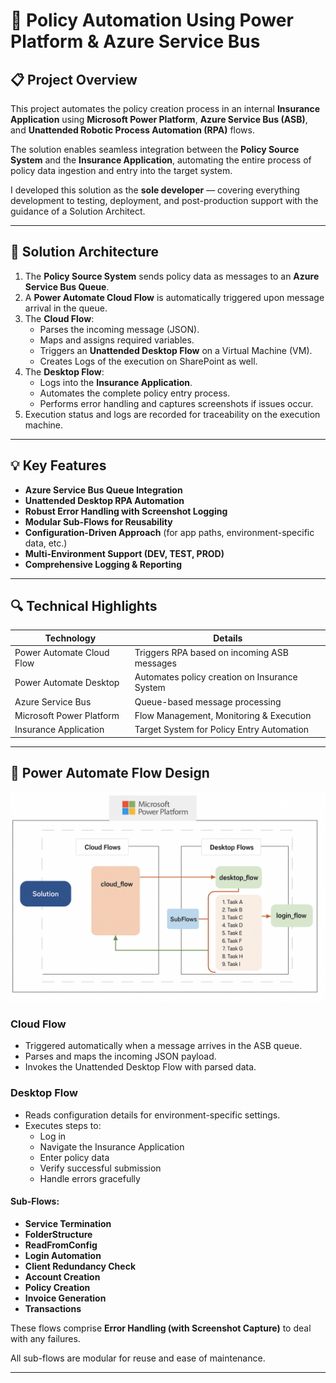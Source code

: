 # 🚀 Policy Automation Using Power Platform & Azure Service Bus

## 📋 Project Overview

This project automates the policy creation process in an internal **Insurance Application** using **Microsoft Power Platform**, **Azure Service Bus (ASB)**, and **Unattended Robotic Process Automation (RPA)** flows.

The solution enables seamless integration between the **Policy Source System** and the **Insurance Application**, automating the entire process of policy data ingestion and entry into the target system.

I developed this solution as the **sole developer** — covering everything development to testing, deployment, and post-production support with the guidance of a Solution Architect.

---

## 🔗 Solution Architecture

1. The **Policy Source System** sends policy data as messages to an **Azure Service Bus Queue**.
2. A **Power Automate Cloud Flow** is automatically triggered upon message arrival in the queue.
3. The **Cloud Flow**:
   - Parses the incoming message (JSON).
   - Maps and assigns required variables.
   - Triggers an **Unattended Desktop Flow** on a Virtual Machine (VM).
   - Creates Logs of the execution on SharePoint as well.
4. The **Desktop Flow**:
   - Logs into the **Insurance Application**.
   - Automates the complete policy entry process.
   - Performs error handling and captures screenshots if issues occur.
5. Execution status and logs are recorded for traceability on the execution machine.

---

## 💡 Key Features

- **Azure Service Bus Queue Integration**  
- **Unattended Desktop RPA Automation**  
- **Robust Error Handling with Screenshot Logging**  
- **Modular Sub-Flows for Reusability**  
- **Configuration-Driven Approach** (for app paths, environment-specific data, etc.)  
- **Multi-Environment Support (DEV, TEST, PROD)**  
- **Comprehensive Logging & Reporting**  

---

## 🔍 Technical Highlights

| Technology               | Details                                       |
|--------------------------|-----------------------------------------------|
| Power Automate Cloud Flow| Triggers RPA based on incoming ASB messages    |
| Power Automate Desktop   | Automates policy creation on Insurance System  |
| Azure Service Bus        | Queue-based message processing                |
| Microsoft Power Platform | Flow Management, Monitoring & Execution       |
| Insurance Application    | Target System for Policy Entry Automation     |

---

## 🔨 Power Automate Flow Design

![Architecture Diagram](Power%20Automate%20Process%20Flow%20Diagram.png)

### Cloud Flow
- Triggered automatically when a message arrives in the ASB queue.
- Parses and maps the incoming JSON payload.
- Invokes the Unattended Desktop Flow with parsed data.

### Desktop Flow
- Reads configuration details for environment-specific settings.
- Executes steps to:
  - Log in
  - Navigate the Insurance Application
  - Enter policy data
  - Verify successful submission
  - Handle errors gracefully

#### Sub-Flows:
- **Service Termination**
- **FolderStructure**
- **ReadFromConfig**
- **Login Automation**
- **Client Redundancy Check**
- **Account Creation**
- **Policy Creation**
- **Invoice Generation**
- **Transactions**

These flows comprise **Error Handling (with Screenshot Capture)** to deal with any failures.

All sub-flows are modular for reuse and ease of maintenance.

---
